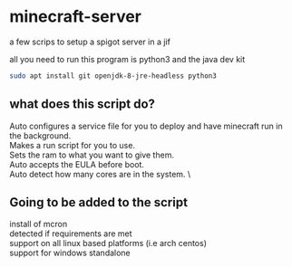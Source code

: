 # minecraft-server

a few scrips to setup a spigot server in a jif

all you need to run this program is python3 and the java dev kit

``` bash
sudo apt install git openjdk-8-jre-headless python3
```

## what does this script do?

Auto configures a service file for you to deploy and have minecraft run in the background. \
Makes a run script for you to use. \
Sets the ram to what you want to give them. \
Auto accepts the EULA before boot. \
Auto detect how many cores are in the system. \


## Going to be added to the script

install of mcron \
detected if requirements are met \
support on all linux based platforms (i.e arch centos) \
support for windows standalone
